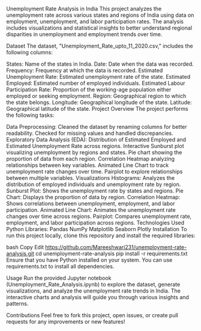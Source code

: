 Unemployment Rate Analysis in India
This project analyzes the unemployment rate across various states and regions of India using data on employment, unemployment, and labor participation rates. The analysis includes visualizations and statistical insights to better understand regional disparities in unemployment and employment trends over time.

Dataset
The dataset, "Unemployment_Rate_upto_11_2020.csv," includes the following columns:

States: Name of the states in India.
Date: Date when the data was recorded.
Frequency: Frequency at which the data is recorded.
Estimated Unemployment Rate: Estimated unemployment rate of the state.
Estimated Employed: Estimated number of employed individuals.
Estimated Labour Participation Rate: Proportion of the working-age population either employed or seeking employment.
Region: Geographical region to which the state belongs.
Longitude: Geographical longitude of the state.
Latitude: Geographical latitude of the state.
Project Overview
The project performs the following tasks:

Data Preprocessing:
Cleaned the dataset by renaming columns for better readability.
Checked for missing values and handled discrepancies.
Exploratory Data Analysis (EDA):
Distribution of Estimated Employed and Estimated Unemployment Rate across regions.
Interactive Sunburst plot visualizing unemployment by regions and states.
Pie chart showing the proportion of data from each region.
Correlation Heatmap analyzing relationships between key variables.
Animated Line Chart to track unemployment rate changes over time.
Pairplot to explore relationships between multiple variables.
Visualizations
Histograms: Analyzes the distribution of employed individuals and unemployment rate by region.
Sunburst Plot: Shows the unemployment rate by states and regions.
Pie Chart: Displays the proportion of data by region.
Correlation Heatmap: Shows correlations between unemployment, employment, and labor participation.
Animated Line Chart: Animates the unemployment rate changes over time across regions.
Pairplot: Compares unemployment rate, employment, and labor participation across regions.
Technologies Used
Python Libraries:
Pandas
NumPy
Matplotlib
Seaborn
Plotly
Installation
To run this project locally, clone this repository and install the required libraries:

bash
Copy
Edit
 https://github.com/Mareeshwari231/unemployment-rate-analysis.git
cd unemployment-rate-analysis
pip install -r requirements.txt
Ensure that you have Python installed on your system. You can use requirements.txt to install all dependencies.

Usage
Run the provided Jupyter notebook (Unemployment_Rate_Analysis.ipynb) to explore the dataset, generate visualizations, and analyze the unemployment rate trends in India. The interactive charts and analysis will guide you through various insights and patterns.

Contributions
Feel free to fork this project, open issues, or create pull requests for any improvements or new features!


